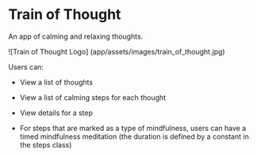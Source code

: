# Train of Thought

An app of calming and relaxing thoughts.

![Train of Thought Logo]
(app/assets/images/train_of_thought.jpg)

Users can:

* View a list of thoughts

* View a list of calming steps for each thought

* View details for a step

* For steps that are marked as a type of mindfulness, users can have a timed mindfulness meditation (the duration is defined by a constant in the steps class)
